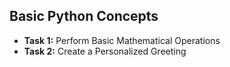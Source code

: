## Basic Python Concepts

- **Task 1:** Perform Basic Mathematical Operations  
- **Task 2:** Create a Personalized Greeting  
